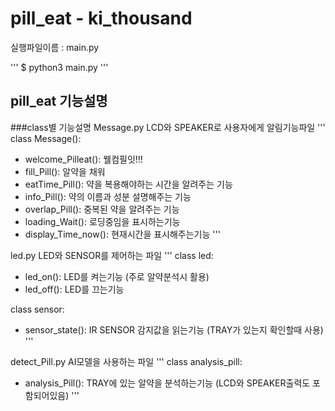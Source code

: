 # pill_eat - ki_thousand

실행파일이름 : main.py

'''
$ python3 main.py
'''


## pill_eat 기능설명

###class별 기능설명 
Message.py
LCD와 SPEAKER로 사용자에게 알림기능파일
'''
class Message():
- welcome_Pilleat(): 웰컴필잇!!!
- fill_Pill(): 알약을 채워
- eatTime_Pill(): 약을 복용해야하는 시간을 알려주는 기능
- info_Pill(): 약의 이름과 성분 설명해주는 기능
- overlap_Pill(): 중복된 약을 알려주는 기능
- loading_Wait(): 로딩중임을 표시하는기능
- display_Time_now(): 현재시간을 표시해주는기능
'''

led.py
LED와 SENSOR를 제어하는 파일
'''
class led:
- led_on(): LED를 켜는기능 (주로 알약분석시 활용)
- led_off(): LED를 끄는기능 

class sensor:
- sensor_state(): IR SENSOR 감지값을 읽는기능 (TRAY가 있는지 확인할때 사용)
'''


detect_Pill.py
AI모델을 사용하는 파일
'''
class analysis_pill:
- analysis_Pill(): TRAY에 있는 알약을 분석하는기능 (LCD와 SPEAKER출력도 포함되어있음)
'''


